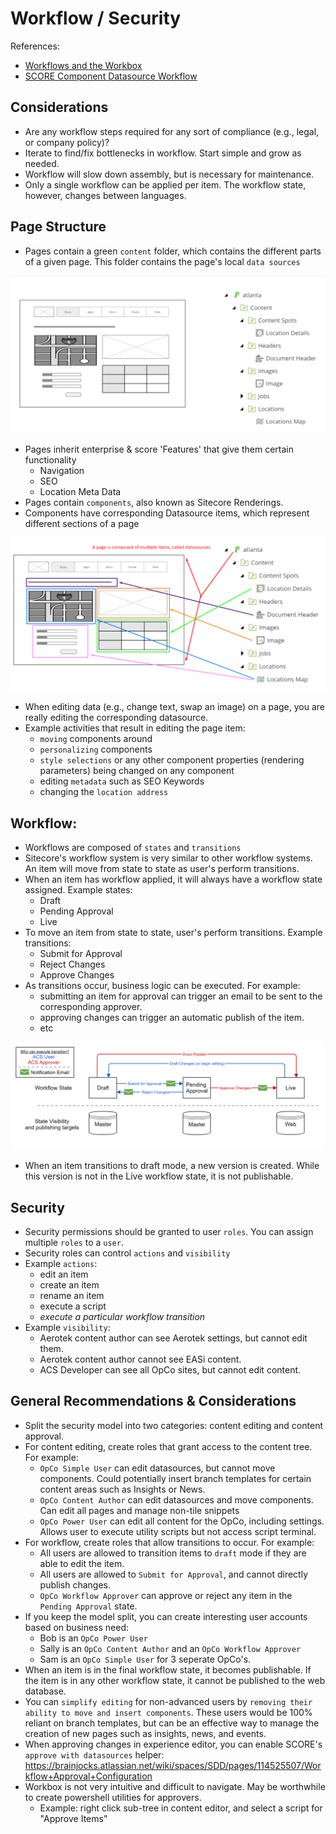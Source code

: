 # Workflow / Security

References:
- [Workflows and the Workbox](https://doc.sitecore.net/sitecore_experience_platform/82/content_authoring/managing_items/workflows/workflows_and_the_workbox)
- [SCORE Component Datasource Workflow](https://brainjocks.atlassian.net/wiki/spaces/SDD/pages/114525478/Component+Datasource+Workflow)

## Considerations

- Are any workflow steps required for any sort of compliance (e.g., legal, or company policy)?
- Iterate to find/fix bottlenecks in workflow. Start simple and grow as needed.
- Workflow will slow down assembly, but is necessary for maintenance.
- Only a single workflow can be applied per item. The workflow state, however, changes between languages.

## Page Structure

- Pages contain a green `content` folder, which contains the different parts of a given page.  This folder contains the page's local `data sources`

![location page](/img/location-page.png)

- Pages inherit enterprise & score 'Features' that give them certain functionality
  - Navigation
  - SEO
  - Location Meta Data
- Pages contain `components`, also known as Sitecore Renderings.
- Components have corresponding Datasource items, which represent different sections of a page

![location page](/img/location-page2.png)

- When editing data (e.g., change text, swap an image) on a page, you are really editing the corresponding datasource.
- Example activities that result in editing the page item:
  - `moving` components around
  - `personalizing` components
  - `style selections` or any other component properties (rendering parameters) being changed on any component
  - editing `metadata` such as SEO Keywords
  - changing the `location address`

## Workflow:

- Workflows are composed of `states` and `transitions`
- Sitecore's workflow system is very similar to other workflow systems.  An item will move from state to state as user's perform transitions.
- When an item has workflow applied, it will always have a workflow state assigned.  Example states:
  - Draft
  - Pending Approval
  - Live
- To move an item from state to state, user's perform transitions.  Example transitions:
  - Submit for Approval
  - Reject Changes
  - Approve Changes
- As transitions occur, business logic can be executed.  For example:
  - submitting an item for approval can trigger an email to be sent to the corresponding approver.
  - approving changes can trigger an automatic publish of the item.
  - etc

![basic workflow](/img/basic-workflow.png)

- When an item transitions to draft mode, a new version is created.  While this version is not in the Live workflow state, it is not publishable.

## Security
- Security permissions should be granted to user `roles`.  You can assign multiple `roles` to a `user`.
- Security roles can control `actions` and `visibility`
- Example `actions`:
  - edit an item
  - create an item
  - rename an item
  - execute a script
  - _execute a particular workflow transition_
- Example `visibility`:
  - Aerotek content author can see Aerotek settings, but cannot edit them.
  - Aerotek content author cannot see EASi content.
  - ACS Developer can see all OpCo sites, but cannot edit content.

## General Recommendations & Considerations

- Split the security model into two categories: content editing and content approval.
- For content editing, create roles that grant access to the content tree.  For example:
  - `OpCo Simple User` can edit datasources, but cannot move components. Could potentially insert branch templates for certain content areas such as Insights or News.
  - `OpCo Content Author` can edit datasources and move components. Can edit all pages and manage non-tile snippets
  - `OpCo Power User` can edit all content for the OpCo, including settings.  Allows user to execute utility scripts but not access script terminal.
- For workflow, create roles that allow transitions to occur.  For example:
  - All users are allowed to transition items to `draft` mode if they are able to edit the item.
  - All users are allowed to `Submit for Approval`, and cannot directly publish changes.
  - `OpCo Workflow Approver` can approve or reject any item in the `Pending Approval` state.
- If you keep the model split, you can create interesting user accounts based on business need:
  - Bob is an `OpCo Power User`
  - Sally is an `OpCo Content Author` and an `OpCo Workflow Approver`
  - Sam is an `OpCo Simple User` for 3 seperate OpCo's.
- When an item is in the final workflow state, it becomes publishable.  If the item is in any other workflow state, it cannot be published to the web database.
- You can `simplify editing` for non-advanced users by `removing their ability to move and insert components`.  These users would be 100% reliant on branch templates, but can be an effective way to manage the creation of new pages such as insights, news, and events.
- When approving changes in experience editor, you can enable SCORE's `approve with datasources` helper: https://brainjocks.atlassian.net/wiki/spaces/SDD/pages/114525507/Workflow+Approval+Configuration
- Workbox is not very intuitive and difficult to navigate.  May be worthwhile to create powershell utilities for approvers.
  - Example: right click sub-tree in content editor, and select a script for "Approve Items"